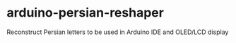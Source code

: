 # arduino-persian-reshaper
Reconstruct Persian letters to be used in Arduino IDE and OLED/LCD display
